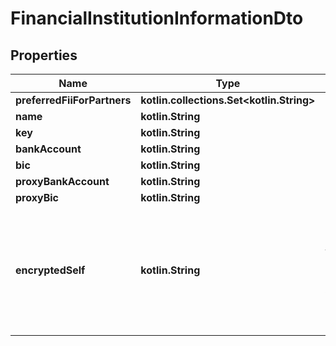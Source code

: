 
# FinancialInstitutionInformationDto

## Properties
Name | Type | Description | Notes
------------ | ------------- | ------------- | -------------
**preferredFiiForPartners** | **kotlin.collections.Set&lt;kotlin.String&gt;** |  | 
**name** | **kotlin.String** |  |  [optional]
**key** | **kotlin.String** |  |  [optional]
**bankAccount** | **kotlin.String** |  |  [optional]
**bic** | **kotlin.String** |  |  [optional]
**proxyBankAccount** | **kotlin.String** |  |  [optional]
**proxyBic** | **kotlin.String** |  |  [optional]
**encryptedSelf** | **kotlin.String** | The base64 encoded data of this object, formatted as JSON and encrypted in AES using the random master key from encryptionKeys. |  [optional]



